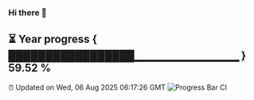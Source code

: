 ### Hi there 👋
⏳ Year progress { █████████████████▁▁▁▁▁▁▁▁▁▁▁▁▁ } 59.52 %
---
⏰ Updated on Wed, 06 Aug 2025 06:17:26 GMT
![Progress Bar CI](https://github.com/Moyi321/Moyi321/workflows/Progress%20Bar%20CI/badge.svg)
